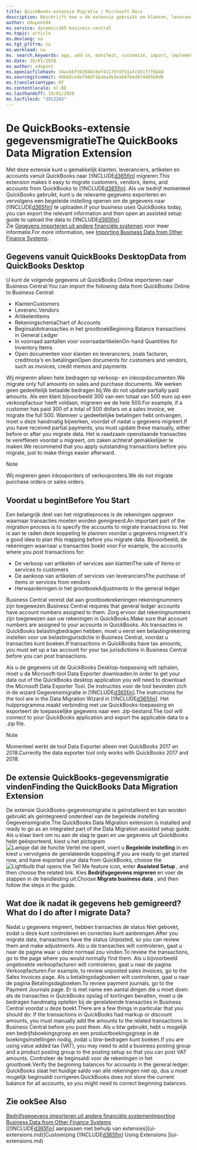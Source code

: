 ```yaml
---
title: QuickBooks-extensie Migratie | Microsoft Docs
description: Beschrijft hoe u de extensie gebruikt om klanten, leveranciers, artikelen en rekeningen van QuickBooks Desktop naar Business Central te importeren.
author: edupont04
ms.service: dynamics365-business-central
ms.topic: article
ms.devlang: na
ms.tgt_pltfrm: na
ms.workload: na
ms. search.keywords: app, add-in, manifest, customize, import, implement
ms.date: 10/01/2020
ms.author: edupont
ms.openlocfilehash: 34acbbf383048c6ef411797dfb1afcb51f7f6b40
ms.sourcegitcommit: ddbb5cede750df1baba4b3eab8fbed6744b5b9d6
ms.translationtype: HT
ms.contentlocale: nl-BE
ms.lasthandoff: 10/01/2020
ms.locfileid: "3912283"
---
```

# <a name="the-quickbooks-data-migration-extension"></a><span data-ttu-id="bec47-103">De QuickBooks-extensie gegevensmigratie</span><span class="sxs-lookup"><span data-stu-id="bec47-103">The QuickBooks Data Migration Extension</span></span>

<span data-ttu-id="bec47-104">Met deze extensie kunt u gemakkelijk klanten, leveranciers, artikelen en accounts vanuit QuickBooks naar [!INCLUDE[d365fin](includes/d365fin_md.md)] migreren.</span><span class="sxs-lookup"><span data-stu-id="bec47-104">This extension makes it easy to migrate customers, vendors, items, and accounts from QuickBooks to [!INCLUDE[d365fin](includes/d365fin_md.md)].</span></span> <span data-ttu-id="bec47-105">Als uw bedrijf momenteel QuickBooks gebruikt, kunt u de relevante gegevens exporteren en vervolgens een begeleide instelling openen om de gegevens naar [!INCLUDE[d365fin](includes/d365fin_md.md)] te uploaden.</span><span class="sxs-lookup"><span data-stu-id="bec47-105">If your business uses QuickBooks today, you can export the relevant information and then open an assisted setup guide to upload the data to [!INCLUDE[d365fin](includes/d365fin_md.md)].</span></span>  
<span data-ttu-id="bec47-106">Zie [Gegevens importeren uit andere financiële systemen](across-import-data-configuration-packages.md) voor meer informatie.</span><span class="sxs-lookup"><span data-stu-id="bec47-106">For more information, see [Importing Business Data from Other Finance Systems](across-import-data-configuration-packages.md).</span></span>

## <a name="data-from-quickbooks-desktop"></a><span data-ttu-id="bec47-107">Gegevens vanuit QuickBooks Desktop</span><span class="sxs-lookup"><span data-stu-id="bec47-107">Data from QuickBooks Desktop</span></span>

<span data-ttu-id="bec47-108">U kunt de volgende gegevens uit QuickBooks Online importeren naar Business Central:</span><span class="sxs-lookup"><span data-stu-id="bec47-108">You can import the following data from QuickBooks Online to Business Central:</span></span>

- <span data-ttu-id="bec47-109">Klanten</span><span class="sxs-lookup"><span data-stu-id="bec47-109">Customers</span></span>  
- <span data-ttu-id="bec47-110">Leveranc.</span><span class="sxs-lookup"><span data-stu-id="bec47-110">Vendors</span></span>  
- <span data-ttu-id="bec47-111">Artikelen</span><span class="sxs-lookup"><span data-stu-id="bec47-111">Items</span></span>  
- <span data-ttu-id="bec47-112">Rekeningschema</span><span class="sxs-lookup"><span data-stu-id="bec47-112">Chart of Accounts</span></span>  
- <span data-ttu-id="bec47-113">Beginsaldotransacties in het grootboek</span><span class="sxs-lookup"><span data-stu-id="bec47-113">Beginning Balance transactions in General Ledger</span></span>  
- <span data-ttu-id="bec47-114">In voorraad aantallen voor voorraadartikelen</span><span class="sxs-lookup"><span data-stu-id="bec47-114">On-hand Quantities for Inventory Items</span></span>  
- <span data-ttu-id="bec47-115">Open documenten voor klanten en leveranciers, zoals facturen, creditnota's en betalingen</span><span class="sxs-lookup"><span data-stu-id="bec47-115">Open documents for customers and vendors, such as invoices, credit memos and payments</span></span>  

<span data-ttu-id="bec47-116">Wij migreren alleen hele bedragen op verkoop- en inkoopdocumenten.</span><span class="sxs-lookup"><span data-stu-id="bec47-116">We migrate only full amounts on sales and purchase documents.</span></span> <span data-ttu-id="bec47-117">We werken geen gedeeltelijk betaalde bedragen bij.</span><span class="sxs-lookup"><span data-stu-id="bec47-117">We do not update partially paid amounts.</span></span> <span data-ttu-id="bec47-118">Als een klant bijvoorbeeld 300 van een totaal van 500 euro op een verkoopfactuur heeft voldaan, migreren we de hele 500.</span><span class="sxs-lookup"><span data-stu-id="bec47-118">For example, if a customer has paid 300 of a total of 500 dollars on a sales invoice, we migrate the full 500.</span></span> <span data-ttu-id="bec47-119">Wanneer u gedeeltelijke betalingen hebt ontvangen, moet u deze handmatig bijwerken, voordat of nadat u gegevens migreert.</span><span class="sxs-lookup"><span data-stu-id="bec47-119">If you have received partial payments, you must update these manually, either before or after you migrate data.</span></span> <span data-ttu-id="bec47-120">Het is raadzaam openstaande transacties te vereffenen voordat u migreert, om zaken achteraf gemakkelijker te maken.</span><span class="sxs-lookup"><span data-stu-id="bec47-120">We recommend that you apply outstanding transactions before you migrate, just to make things easier afterward.</span></span>

> [!NOTE]
> <span data-ttu-id="bec47-121">Wij migreren geen inkooporders of verkooporders.</span><span class="sxs-lookup"><span data-stu-id="bec47-121">We do not migrate purchase orders or sales orders.</span></span>

## <a name="before-you-start"></a><span data-ttu-id="bec47-122">Voordat u begint</span><span class="sxs-lookup"><span data-stu-id="bec47-122">Before You Start</span></span>

<span data-ttu-id="bec47-123">Een belangrijk deel van het migratieproces is de rekeningen opgeven waarnaar transacties moeten worden gemigreerd.</span><span class="sxs-lookup"><span data-stu-id="bec47-123">An important part of the migration process is to specify the accounts to migrate transactions to.</span></span> <span data-ttu-id="bec47-124">Het is aan te raden deze koppeling te plannen voordat u gegevens migreert.</span><span class="sxs-lookup"><span data-stu-id="bec47-124">It's a good idea to plan this mapping before you migrate data.</span></span> <span data-ttu-id="bec47-125">Bijvoorbeeld, de rekeningen waarnaar u transacties boekt voor:</span><span class="sxs-lookup"><span data-stu-id="bec47-125">For example, the accounts where you post transactions for:</span></span>

- <span data-ttu-id="bec47-126">De verkoop van artikelen of services aan klanten</span><span class="sxs-lookup"><span data-stu-id="bec47-126">The sale of items or services to customers</span></span>  
- <span data-ttu-id="bec47-127">De aankoop van artikelen of services van leveranciers</span><span class="sxs-lookup"><span data-stu-id="bec47-127">The purchase of items or services from vendors</span></span>  
- <span data-ttu-id="bec47-128">Herwaarderingen in het grootboek</span><span class="sxs-lookup"><span data-stu-id="bec47-128">Adjustments in the general ledger</span></span>  

<span data-ttu-id="bec47-129">Business Central vereist dat aan grootboekrekeningen rekeningnummers zijn toegewezen.</span><span class="sxs-lookup"><span data-stu-id="bec47-129">Business Central requires that general ledger accounts have account numbers assigned to them.</span></span> <span data-ttu-id="bec47-130">Zorg ervoor dat rekeningnummers zijn toegewezen aan uw rekeningen in QuickBooks.</span><span class="sxs-lookup"><span data-stu-id="bec47-130">Make sure that account numbers are assigned to your accounts in QuickBooks.</span></span>
<span data-ttu-id="bec47-131">Als transacties in QuickBooks belastingbedragen hebben, moet u eerst een belastingrekening instellen voor uw belastingjurisdictie in Business Central, voordat u transacties kunt boeken.</span><span class="sxs-lookup"><span data-stu-id="bec47-131">If transactions in QuickBooks have tax amounts, you must set up a tax account for your tax jurisdictions in Business Central before you can post transactions.</span></span>

<span data-ttu-id="bec47-132">Als u de gegevens uit de QuickBooks Desktop-toepassing wilt ophalen, moet u de Microsoft-tool Data Exporter downloaden.</span><span class="sxs-lookup"><span data-stu-id="bec47-132">In order to get your data out of the QuickBooks desktop application you will need to download the Microsoft Data Exporter Tool.</span></span>  <span data-ttu-id="bec47-133">De instructies voor de tool bevinden zich in de wizard Gegevensmigratie in [!INCLUDE[d365fin](includes/d365fin_md.md)].</span><span class="sxs-lookup"><span data-stu-id="bec47-133">The instructions for the tool are in the Data Migration Wizard in [!INCLUDE[d365fin](includes/d365fin_md.md)].</span></span> <span data-ttu-id="bec47-134">Het hulpprogramma maakt verbinding met uw QuickBooks-toepassing en exporteert de toepasselijke gegevens naar een .zip-bestand.</span><span class="sxs-lookup"><span data-stu-id="bec47-134">The tool will connect to your QuickBooks application and export the applicable data to a .zip file.</span></span>  

> [!NOTE]
> <span data-ttu-id="bec47-135">Momenteel werkt de tool Data Exporter alleen met QuickBooks 2017 en 2018.</span><span class="sxs-lookup"><span data-stu-id="bec47-135">Currently the data exporter tool only works with QuickBooks 2017 and 2018.</span></span>

## <a name="finding-the-quickbooks-data-migration-extension"></a><span data-ttu-id="bec47-136">De extensie QuickBooks-gegevensmigratie vinden</span><span class="sxs-lookup"><span data-stu-id="bec47-136">Finding the QuickBooks Data Migration Extension</span></span>

<span data-ttu-id="bec47-137">De extensie QuickBooks-gegevensmigratie is geïnstalleerd en kan worden gebruikt als geïntegreerd onderdeel van de begeleide instelling Gegevensmigratie.</span><span class="sxs-lookup"><span data-stu-id="bec47-137">The QuickBooks Data Migration extension is installed and ready to go as an integrated part of the Data Migration assisted setup guide.</span></span> <span data-ttu-id="bec47-138">Als u klaar bent om nu aan de slag te gaan en uw gegevens uit QuickBooks hebt geëxporteerd, kiest u het pictogram ![Lampje dat de functie Vertel me opent](media/ui-search/search_small.png "Vertel me wat u wilt doen"), voert u **Begeleide instelling** in en kiest u vervolgens de gerelateerde koppeling.</span><span class="sxs-lookup"><span data-stu-id="bec47-138">If you are ready to get started now, and have exported your data from QuickBooks, choose the ![Lightbulb that opens the Tell Me feature](media/ui-search/search_small.png "Tell me what you want to do") icon, enter **Assisted Setup** , and then choose the related link.</span></span> <span data-ttu-id="bec47-139">Kies **Bedrijfsgegevens migreren** en voer de stappen in de handleiding uit.</span><span class="sxs-lookup"><span data-stu-id="bec47-139">Choose **Migrate business data** , and then follow the steps in the guide.</span></span>  

## <a name="what-do-i-do-after-i-migrate-data"></a><span data-ttu-id="bec47-140">Wat doe ik nadat ik gegevens heb gemigreerd?</span><span class="sxs-lookup"><span data-stu-id="bec47-140">What do I do after I migrate Data?</span></span>

<span data-ttu-id="bec47-141">Nadat u gegevens migreert, hebben transacties de status Niet geboekt, zodat u deze kunt controleren en correcties kunt aanbrengen.</span><span class="sxs-lookup"><span data-stu-id="bec47-141">After you migrate data, transactions have the status Unposted, so you can review them and make adjustments.</span></span> <span data-ttu-id="bec47-142">Als u de transacties wilt controleren, gaat u naar de pagina waar u deze normaal zou vinden.</span><span class="sxs-lookup"><span data-stu-id="bec47-142">To review the transactions, go to the page where you would normally find them.</span></span> <span data-ttu-id="bec47-143">Als u bijvoorbeeld ongeboekte verkoopfacturen wilt controleren, gaat u naar de pagina Verkoopfacturen.</span><span class="sxs-lookup"><span data-stu-id="bec47-143">For example, to review unposted sales invoices, go to the Sales Invoices page.</span></span> <span data-ttu-id="bec47-144">Als u betalingsdagboeken wilt controleren, gaat u naar de pagina Betalingsdagboeken.</span><span class="sxs-lookup"><span data-stu-id="bec47-144">To review payment journals, go to the Payment Journals page.</span></span>
<span data-ttu-id="bec47-145">Er is met name een aantal dingen die u moet doen: als de transacties in QuickBooks opslag of kortingen bevatten, moet u de bedragen handmatig optellen bij de gerelateerde transacties in Business Central voordat u deze boekt.</span><span class="sxs-lookup"><span data-stu-id="bec47-145">There are a few things in particular that you should do: If the transactions in QuickBooks had markup or discount amounts, you must manually add the amounts to the related transactions in Business Central before you post them.</span></span>
<span data-ttu-id="bec47-146">Als u btw gebruikt, hebt u mogelijk een bedrijfsboekingsgroep en een productboekingsgroep in de boekingsinstellingen nodig, zodat u btw-bedragen kunt boeken.</span><span class="sxs-lookup"><span data-stu-id="bec47-146">If you are using value added tax (VAT), you may need to add a business posting group and a product posting group to the posting setup so that you can post VAT amounts.</span></span>
<span data-ttu-id="bec47-147">Controleer de beginsaldi voor de rekeningen in het grootboek.</span><span class="sxs-lookup"><span data-stu-id="bec47-147">Verify the beginning balances for accounts in the general ledger.</span></span> <span data-ttu-id="bec47-148">QuickBooks slaat het huidige saldo van alle rekeningen niet op, dus u moet mogelijk beginsaldi corrigeren.</span><span class="sxs-lookup"><span data-stu-id="bec47-148">QuickBooks does not store the current balance for all accounts, so you might need to correct beginning balances.</span></span>

## <a name="see-also"></a><span data-ttu-id="bec47-149">Zie ook</span><span class="sxs-lookup"><span data-stu-id="bec47-149">See Also</span></span>

[<span data-ttu-id="bec47-150">Bedrijfsgegevens importeren uit andere financiële systemen</span><span class="sxs-lookup"><span data-stu-id="bec47-150">Importing Business Data from Other Finance Systems</span></span>](across-import-data-configuration-packages.md)  
<span data-ttu-id="bec47-151">[[!INCLUDE[d365fin](includes/d365fin_md.md)] aanpassen met behulp van extensies](ui-extensions.md)</span><span class="sxs-lookup"><span data-stu-id="bec47-151">[Customizing [!INCLUDE[d365fin](includes/d365fin_md.md)] Using Extensions ](ui-extensions.md)</span></span>  

